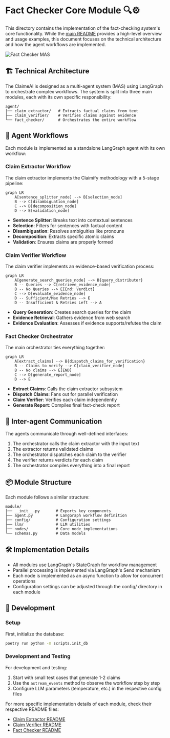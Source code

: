 # Fact Checker Core Module 🔍⚙️

This directory contains the implementation of the fact-checking system's core functionality. While the [main README](../../README.md) provides a high-level overview and usage examples, this document focuses on the technical architecture and how the agent workflows are implemented.

![Fact Checker MAS](https://cloud.imbharath.com/fact-checker-mas.png)

## 🏗️ Technical Architecture

The ClaimeAI is designed as a multi-agent system (MAS) using LangGraph to orchestrate complex workflows. The system is split into three main modules, each with its own specific responsibility:

```
agent/
├── claim_extractor/   # Extracts factual claims from text
├── claim_verifier/    # Verifies claims against evidence
└── fact_checker/      # Orchestrates the entire workflow
```

## 🤖 Agent Workflows

Each module is implemented as a standalone LangGraph agent with its own workflow:

### Claim Extractor Workflow

The claim extractor implements the Claimify methodology with a 5-stage pipeline:

```mermaid
graph LR
    A[sentence_splitter_node] --> B[selection_node]
    B --> C[disambiguation_node]
    C --> D[decomposition_node]
    D --> E[validation_node]
```

- **Sentence Splitter**: Breaks text into contextual sentences
- **Selection**: Filters for sentences with factual content
- **Disambiguation**: Resolves ambiguities like pronouns
- **Decomposition**: Extracts specific atomic claims
- **Validation**: Ensures claims are properly formed

### Claim Verifier Workflow

The claim verifier implements an evidence-based verification process:

```mermaid
graph LR
    A[generate_search_queries_node] --> B{query_distributor}
    B -- Queries --> C[retrieve_evidence_node]
    B -- No Queries --> E[End: Verdict]
    C --> D[evaluate_evidence_node]
    D -- Sufficient/Max Retries --> E
    D -- Insufficient & Retries Left --> A
```

- **Query Generation**: Creates search queries for the claim
- **Evidence Retrieval**: Gathers evidence from web search
- **Evidence Evaluation**: Assesses if evidence supports/refutes the claim

### Fact Checker Orchestrator

The main orchestrator ties everything together:

```mermaid
graph LR
    A[extract_claims] --> B{dispatch_claims_for_verification}
    B -- Claims to verify --> C[claim_verifier_node]
    B -- No claims --> E[END]
    C --> D[generate_report_node]
    D --> E
```

- **Extract Claims**: Calls the claim extractor subsystem
- **Dispatch Claims**: Fans out for parallel verification
- **Claim Verifier**: Verifies each claim independently
- **Generate Report**: Compiles final fact-check report

## 🔄 Inter-agent Communication

The agents communicate through well-defined interfaces:

1. The orchestrator calls the claim extractor with the input text
2. The extractor returns validated claims
3. The orchestrator dispatches each claim to the verifier
4. The verifier returns verdicts for each claim
5. The orchestrator compiles everything into a final report

## 📦 Module Structure

Each module follows a similar structure:

```
module/
├── __init__.py       # Exports key components
├── agent.py          # LangGraph workflow definition
├── config/           # Configuration settings
├── llm/              # LLM utilities
├── nodes/            # Core node implementations
└── schemas.py        # Data models
```

## 🛠️ Implementation Details

- All modules use LangGraph's StateGraph for workflow management
- Parallel processing is implemented via LangGraph's Send mechanism
- Each node is implemented as an async function to allow for concurrent operations
- Configuration settings can be adjusted through the config/ directory in each module

## 🔬 Development

### Setup

First, initialize the database:

```bash
poetry run python -m scripts.init_db
```

### Development and Testing

For development and testing:

1. Start with small test cases that generate 1-2 claims
2. Use the `astream_events` method to observe the workflow step by step
3. Configure LLM parameters (temperature, etc.) in the respective config files

For more specific implementation details of each module, check their respective README files:
- [Claim Extractor README](./claim_extractor/README.md)
- [Claim Verifier README](./claim_verifier/README.md)
- [Fact Checker README](./fact_checker/README.md)
